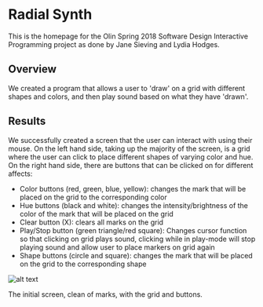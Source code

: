 # Radial Synth

This is the homepage for the Olin Spring 2018 Software Design Interactive Programming project as done by Jane Sieving and Lydia Hodges.

## Overview

We created a program that allows a user to 'draw' on a grid with different shapes and colors, and then play sound based on what they have 'drawn'.

## Results

We successfully created a screen that the user can interact with using their mouse. On the left hand side, taking up the majority of the screen, is a grid where the user can click to place different shapes of varying color and hue. On the right hand side, there are buttons that can be clicked on for different affects:
- Color buttons (red, green, blue, yellow): changes the mark that will be placed on the grid to the corresponding color
- Hue buttons (black and white): changes the intensity/brightness of the color of the mark that will be placed on the grid
- Clear button (X): clears all marks on the grid
- Play/Stop button (green triangle/red square): Changes cursor function so that clicking on grid plays sound, clicking while in play-mode will stop playing sound and allow user to place markers on grid again
- Shape buttons (circle and square): changes the mark that will be placed on the grid to the corresponding shape

![alt text]()

The initial screen, clean of marks, with the grid and buttons.
